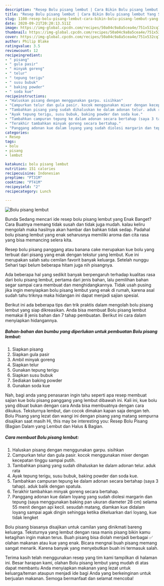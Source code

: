 ```yaml
---
description: "Resep Bolu pisang lembut | Cara Bikin Bolu pisang lembut Yang Sempurna"
title: "Resep Bolu pisang lembut | Cara Bikin Bolu pisang lembut Yang Sempurna"
slug: 1108-resep-bolu-pisang-lembut-cara-bikin-bolu-pisang-lembut-yang-sempurna
date: 2020-09-21T20:20:13.511Z
image: https://img-global.cpcdn.com/recipes/50a04c9a8a5cea4e/751x532cq70/bolu-pisang-lembut-foto-resep-utama.jpg
thumbnail: https://img-global.cpcdn.com/recipes/50a04c9a8a5cea4e/751x532cq70/bolu-pisang-lembut-foto-resep-utama.jpg
cover: https://img-global.cpcdn.com/recipes/50a04c9a8a5cea4e/751x532cq70/bolu-pisang-lembut-foto-resep-utama.jpg
author: Philip Blake
ratingvalue: 3.5
reviewcount: 12
recipeingredient:
- " pisang"
- " gula pasir"
- " minyak goreng"
- " telur"
- " tepung terigu"
- " susu bubuk"
- " baking powder"
- " soda kue"
recipeinstructions:
- "Haluskan pisang dengan menggunakan garpu. sisihkan"
- "Campurkan telur dan gula pasir. kocok menggunakan mixer dengan kecepatan tinggu sampai putih."
- "Tambahkan pisang yang sudah dihaluskan ke dalam adonan telur. aduk rata"
- "Ayak tepung terigu, susu bubuk, baking powder dan soda kue."
- "Tambahkan campuran tepung ke dalam adonan secara bertahap (saya 3 tahap). aduk balik dengan spatula."
- "Terakhir tambahkan minyak goreng secara bertahap."
- "Panggang adonan kue dalam loyang yang sudah diolesi margarin dan tepung (saya menggunakan baking pan ukuran diameter 28 cm) selama 55 menit dengan api kecil. sesudah matang, diamkan kue didalam loyang sampai agak dingin sehingga ketika dikeluarkan dari loyang, kue tidak lengket"
categories:
- Resep
tags:
- bolu
- pisang
- lembut

katakunci: bolu pisang lembut 
nutrition: 151 calories
recipecuisine: Indonesian
preptime: "PT31M"
cooktime: "PT41M"
recipeyield: "2"
recipecategory: Lunch

---
```



![Bolu pisang lembut](https://img-global.cpcdn.com/recipes/50a04c9a8a5cea4e/751x532cq70/bolu-pisang-lembut-foto-resep-utama.jpg)

Bunda Sedang mencari ide resep bolu pisang lembut yang Enak Banget? Cara Buatnya memang tidak susah dan tidak juga mudah. kalau keliru mengolah maka hasilnya akan hambar dan bahkan tidak sedap. Padahal bolu pisang lembut yang enak seharusnya memiliki aroma dan cita rasa yang bisa memancing selera kita.

Resep bolu pisang panggang atau banana cake merupakan kue bolu yang terbuat dari pisang yang enak dengan tekstur yang lembut. Kue ini merupakan salah satu cemilan favorit banyak keluarga. Setelah nunggu Sehari tapi belum beberapa hitam juga nih pisangnya.

Ada beberapa hal yang sedikit banyak berpengaruh terhadap kualitas rasa dari bolu pisang lembut, pertama dari jenis bahan, lalu pemilihan bahan segar sampai cara membuat dan menghidangkannya. Tidak usah pusing jika ingin menyiapkan bolu pisang lembut yang enak di rumah, karena asal sudah tahu triknya maka hidangan ini dapat menjadi sajian spesial.


Berikut ini ada beberapa tips dan trik praktis dalam mengolah bolu pisang lembut yang siap dikreasikan. Anda bisa membuat Bolu pisang lembut memakai 8 jenis bahan dan 7 tahap pembuatan. Berikut ini cara dalam menyiapkan hidangannya.

<!--inarticleads1-->

##### Bahan-bahan dan bumbu yang diperlukan untuk pembuatan Bolu pisang lembut:

1. Siapkan  pisang
1. Siapkan  gula pasir
1. Ambil  minyak goreng
1. Siapkan  telur
1. Gunakan  tepung terigu
1. Siapkan  susu bubuk
1. Sediakan  baking powder
1. Gunakan  soda kue


Nah, bagi anda yang penasaran ingin tahu seperti apa resep membuat sajian kue bolu pisang panggang yang lembut dibawah ini. Kali ini, kue bolu yang dibuat bukan dengan cara Anda bisa membuatnya dengan cara dikukus. Teksturnya lembut, dan cocok dimakan kapan saja dengan teh. Bolu Pisang yang lezat dan wangi ini dengan pisang yang matang sempurna disajikan saat masih Hi, this may be interesting you: Resep Bolu Pisang (Bagian Dalam yang Lembut dan Halus &amp; Bagian. 

<!--inarticleads2-->

##### Cara membuat Bolu pisang lembut:

1. Haluskan pisang dengan menggunakan garpu. sisihkan
1. Campurkan telur dan gula pasir. kocok menggunakan mixer dengan kecepatan tinggu sampai putih.
1. Tambahkan pisang yang sudah dihaluskan ke dalam adonan telur. aduk rata
1. Ayak tepung terigu, susu bubuk, baking powder dan soda kue.
1. Tambahkan campuran tepung ke dalam adonan secara bertahap (saya 3 tahap). aduk balik dengan spatula.
1. Terakhir tambahkan minyak goreng secara bertahap.
1. Panggang adonan kue dalam loyang yang sudah diolesi margarin dan tepung (saya menggunakan baking pan ukuran diameter 28 cm) selama 55 menit dengan api kecil. sesudah matang, diamkan kue didalam loyang sampai agak dingin sehingga ketika dikeluarkan dari loyang, kue tidak lengket


Bolu pisang biasanya disajikan untuk camilan yang dinikmati bareng keluarga. Teksturnya yang lembut dengan rasa manis pisang bikin kamu ketagihan ingin makan terus. Buah pisang bisa diolah menjadi berbagai ✅ olahan makanan atau kue yang enak. Bicara mengnai buah pisang memang sangat menarik. Karena banyak yang menyebutkan buah ini termasuk salah. 

Terima kasih telah menggunakan resep yang tim kami tampilkan di halaman ini. Besar harapan kami, olahan Bolu pisang lembut yang mudah di atas dapat membantu Anda menyiapkan makanan yang lezat untuk keluarga/teman ataupun menjadi ide bagi Anda yang berkeinginan untuk berjualan makanan. Semoga bermanfaat dan selamat mencoba!
